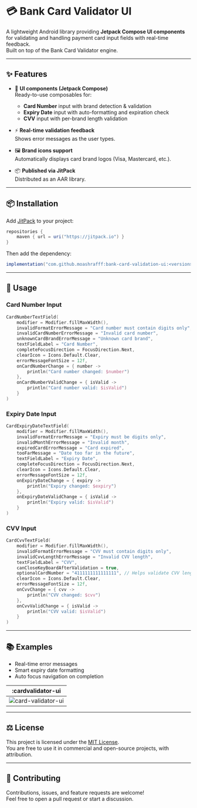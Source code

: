 # 💳 Bank Card Validator UI

A lightweight Android library providing **Jetpack Compose UI components** for validating and handling payment card input fields with real-time feedback.  
Built on top of the Bank Card Validator engine.

---

## ✨ Features

- 🎨 **UI components (Jetpack Compose)**  
  Ready-to-use composables for:
  - **Card Number** input with brand detection & validation  
  - **Expiry Date** input with auto-formatting and expiration check  
  - **CVV** input with per-brand length validation  

- ⚡ **Real-time validation feedback**  
  Shows error messages as the user types.  

- 🖼️ **Brand icons support**  
  Automatically displays card brand logos (Visa, Mastercard, etc.).  

- 📦 **Published via JitPack**  
  Distributed as an AAR library.

---

## 📦 Installation

Add [JitPack](https://jitpack.io) to your project:

```gradle
repositories {
    maven { url = uri("https://jitpack.io") }
}
```

Then add the dependency:

```gradle
implementation("com.github.moashrafff:bank-card-validation-ui:<version>")
```

---

## 🚀 Usage

### Card Number Input
```kotlin
CardNumberTextField(
    modifier = Modifier.fillMaxWidth(),
    invalidFormatErrorMessage = "Card number must contain digits only",
    invalidCardNumberErrorMessage = "Invalid card number",
    unknownCardBrandErrorMessage = "Unknown card brand",
    textFieldLabel = "Card Number",
    completeFocusDirection = FocusDirection.Next,
    clearIcon = Icons.Default.Clear,
    errorMessageFontSize = 12f,
    onCardNumberChange = { number ->
        println("Card number changed: $number")
    },
    onCardNumberValidChange = { isValid ->
        println("Card number valid: $isValid")
    }
)
```

### Expiry Date Input
```kotlin
CardExpiryDateTextField(
    modifier = Modifier.fillMaxWidth(),
    invalidFormatErrorMessage = "Expiry must be digits only",
    invalidMonthErrorMessage = "Invalid month",
    expiredCardErrorMessage = "Card expired",
    tooFarMessage = "Date too far in the future",
    textFieldLabel = "Expiry Date",
    completeFocusDirection = FocusDirection.Next,
    clearIcon = Icons.Default.Clear,
    errorMessageFontSize = 12f,
    onExpiryDateChange = { expiry ->
        println("Expiry changed: $expiry")
    },
    onExpiryDateValidChange = { isValid ->
        println("Expiry valid: $isValid")
    }
)
```

### CVV Input
```kotlin
CardCvvTextField(
    modifier = Modifier.fillMaxWidth(),
    invalidFormatErrorMessage = "CVV must contain digits only",
    invalidCvvLengthErrorMessage = "Invalid CVV length",
    textFieldLabel = "CVV",
    canCloseKeyBoardAfterValidation = true,
    optionalCardNumber = "4111111111111111", // Helps validate CVV length by brand
    clearIcon = Icons.Default.Clear,
    errorMessageFontSize = 12f,
    onCvvChange = { cvv ->
        println("CVV changed: $cvv")
    },
    onCvvValidChange = { isValid ->
        println("CVV valid: $isValid")
    }
)
```

---

## 📚 Examples

- Real-time error messages  
- Smart expiry date formatting  
- Auto focus navigation on completion  

| :cardvalidator-ui               |
|---------------------------------|
| ![card-validator-ui](https://github.com/user-attachments/assets/7e2a9ae0-3b32-49e5-b5cc-61969acd479a) |

---

## ⚖️ License

This project is licensed under the [MIT License](LICENSE).  
You are free to use it in commercial and open-source projects, with attribution.

---

## 🤝 Contributing

Contributions, issues, and feature requests are welcome!  
Feel free to open a pull request or start a discussion.
